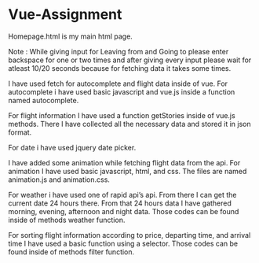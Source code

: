 # Vue-Assignment

Homepage.html is my main html page.

Note : While giving input for Leaving from and Going to please enter backspace for one or two times and after giving every input please wait for atleast 10/20 seconds because for fetching data it takes some times.  

I have used fetch for autocomplete and flight data inside of vue. For autocomplete i have used basic javascript and vue.js inside a function named autocomplete.


For flight information I have used a function getStories inside of vue.js methods. There I have collected all the necessary data and stored it in json format.

For date i have used jquery date picker.

I have added some animation while fetching flight data from the api. For animation I have used basic javascript, html, and css. The files are named animation.js and animation.css. 

For weather i have used one of rapid api’s api. From there I can get the current date 24 hours there. From that 24 hours data I have gathered morning, evening, afternoon and night data.
Those codes can be found inside of methods weather function.

For sorting flight information according to price, departing time, and arrival time I have used a basic function using a selector. Those codes can be found inside of methods filter function.

